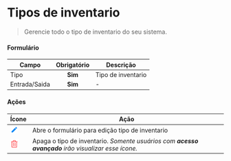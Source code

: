 # Tipos de inventario

> Gerencie todo o tipo de inventario do seu sistema.

#### Formulário

| Campo         | Obrigatório | Descrição          |
| ------------- | :---------: | ------------------ |
| Tipo          |   **Sim**   | Tipo de inventario |
| Entrada/Saida |   **Sim**   | -                  |

#### Ações

| Ícone                                  | Ação                                                                                               |
| -------------------------------------- | -------------------------------------------------------------------------------------------------- |
| ![logo](../../assets/icons/Pencil.png) | Abre o formulário para edição tipo de inventario                                                   |
| ![logo](../../assets/icons/Trash.png)  | Apaga o tipo de inventario. _Somente usuários com **acesso avançado** irão visualizar esse ícone._ |
